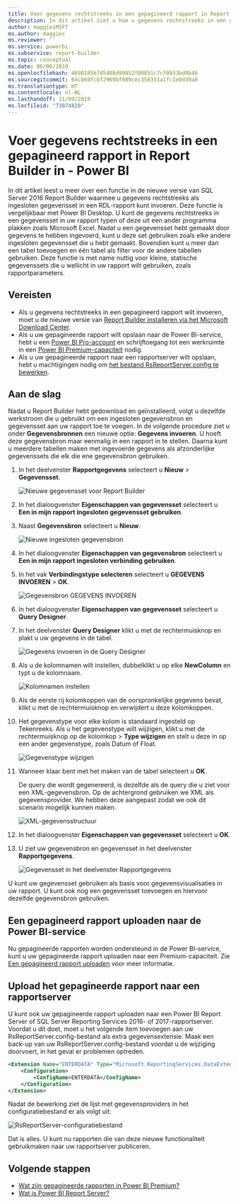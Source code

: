 ```yaml
---
title: Voer gegevens rechtstreeks in een gepagineerd rapport in Report Builder in
description: In dit artikel ziet u hoe u gegevens rechtstreeks in een gepagineerd rapport in Report Builder kunt invoeren.
author: maggiesMSFT
ms.author: maggies
ms.reviewer: ''
ms.service: powerbi
ms.subservice: report-builder
ms.topic: conceptual
ms.date: 06/06/2019
ms.openlocfilehash: 4690185b745408d99852f00851c7cf0933bd0b46
ms.sourcegitcommit: 64c860fcbf2969bf089cec358331a1fc1e0d39a8
ms.translationtype: HT
ms.contentlocale: nl-NL
ms.lasthandoff: 11/09/2019
ms.locfileid: "73874820"
---
```

# <a name="enter-data-directly-in-a-paginated-report-in-report-builder---power-bi"></a>Voer gegevens rechtstreeks in een gepagineerd rapport in Report Builder in - Power BI

In dit artikel leest u meer over een functie in de nieuwe versie van SQL Server 2016 Report Builder waarmee u gegevens rechtstreeks als ingesloten gegevensset in een RDL-rapport kunt invoeren.  Deze functie is vergelijkbaar met Power BI Desktop. U kunt de gegevens rechtstreeks in een gegevensset in uw rapport typen of deze uit een ander programma plakken zoals Microsoft Excel. Nadat u een gegevensset hebt gemaakt door gegevens te hebben ingevoerd, kunt u deze set gebruiken zoals elke andere ingesloten gegevensset die u hebt gemaakt. Bovendien kunt u meer dan een tabel toevoegen en één tabel als filter voor de andere tabellen gebruiken. Deze functie is met name nuttig voor kleine, statische gegevenssets die u wellicht in uw rapport wilt gebruiken, zoals rapportparameters.
 
## <a name="prerequisites"></a>Vereisten

- Als u gegevens rechtstreeks in een gepagineerd rapport wilt invoeren, moet u de nieuwe versie van [Report Builder installeren via het Microsoft Download Center](https://www.microsoft.com/download/details.aspx?id=53613). 
- Als u uw gepagineerde rapport wilt opslaan naar de Power BI-service, hebt u een [Power BI Pro-account](service-self-service-signup-for-power-bi.md) en schrijftoegang tot een werkruimte in een [Power BI Premium-capaciteit](service-premium-what-is.md) nodig.
- Als u uw gepagineerde rapport naar een rapportserver wilt opslaan, hebt u machtigingen nodig om [het bestand RsReportServer.config te bewerken](#upload-the-paginated-report-to-a-report-server).

## <a name="get-started"></a>Aan de slag

Nadat u Report Builder hebt gedownload en geïnstalleerd, volgt u dezelfde werkstroom die u gebruikt om een ingesloten gegevensbron en gegevensset aan uw rapport toe te voegen. In de volgende procedure ziet u onder **Gegevensbronnen** een nieuwe optie: **Gegevens invoeren**.  U hoeft deze gegevensbron maar eenmalig in een rapport in te stellen. Daarna kunt u meerdere tabellen maken met ingevoerde gegevens als afzonderlijke gegevenssets die elk die ene gegevensbron gebruiken.

1. In het deelvenster **Rapportgegevens** selecteert u **Nieuw** > **Gegevensset**.

    ![Nieuwe gegevensset voor Report Builder](media/paginated-reports-enter-data/paginated-new-dataset.png)

1. In het dialoogvenster **Eigenschappen van gegevensset** selecteert u **Een in mijn rapport ingesloten gegevensset gebruiken**.

1. Naast **Gegevensbron** selecteert u **Nieuw**.

    ![Nieuwe ingesloten gegevensbron](media/paginated-reports-enter-data/paginated-new-data-source.png)

1. In het dialoogvenster **Eigenschappen van gegevensbron** selecteert u **Een in mijn rapport ingesloten verbinding gebruiken**.
2. In het vak **Verbindingstype selecteren** selecteert u **GEGEVENS INVOEREN** > **OK**.

    ![Gegevensbron GEGEVENS INVOEREN](media/paginated-reports-enter-data/paginated-data-source-properties-enter-data.png)

1. In het dialoogvenster **Eigenschappen van gegevensset** selecteert u **Query Designer**.
2. In het deelvenster **Query Designer** klikt u met de rechtermuisknop en plakt u uw gegevens in de tabel.

    ![Gegevens invoeren in de Query Designer](media/paginated-reports-enter-data/paginated-enter-data.png)

1. Als u de kolomnamen wilt instellen, dubbelklikt u op elke **NewColumn** en typt u de kolomnaam.

    ![Kolomnamen instellen](media/paginated-reports-enter-data/paginated-column-name.png)

1. Als de eerste rij kolomkoppen van de oorspronkelijke gegevens bevat, klikt u met de rechtermuisknop en verwijdert u deze kolomkoppen.
    
9. Het gegevenstype voor elke kolom is standaard ingesteld op Tekenreeks. Als u het gegevenstype wilt wijzigen, klikt u met de rechtermuisknop op de kolomkop > **Type wijzigen** en stelt u deze in op een ander gegevenstype, zoals Datum of Float.

    ![Gegevenstype wijzigen](media/paginated-reports-enter-data/paginated-data-type.png)

1. Wanneer klaar bent met het maken van de tabel selecteert u **OK**.  

    De query die wordt gegenereerd, is dezelfde als de query die u ziet voor een XML-gegevensbron. Op de achtergrond gebruiken we XML als gegevensprovider.  We hebben deze aangepast zodat we ook dit scenario mogelijk kunnen maken.

    ![XML-gegevensstructuur](media/paginated-reports-enter-data/paginated-xml-data.png)

12. In het dialoogvenster **Eigenschappen van gegevensset** selecteert u **OK**.

13. U ziet uw gegevensbron en gegevensset in het deelvenster **Rapportgegevens**.

    ![Gegevensset in het deelvenster Rapportgegevens](media/paginated-reports-enter-data/paginated-report-data-pane.png)

U kunt uw gegevensset gebruiken als basis voor gegevensvisualisaties in uw rapport. U kunt ook nog een gegevensset toevoegen en hiervoor dezelfde gegevensbron gebruiken.

## <a name="upload-the-paginated-report-to-the-power-bi-service"></a>Een gepagineerd rapport uploaden naar de Power BI-service

Nu gepagineerde rapporten worden ondersteund in de Power BI-service, kunt u uw gepagineerde rapport uploaden naar een Premium-capaciteit. Zie [Een gepagineerd rapport uploaden](paginated-reports-save-to-power-bi-service.md#upload-a-paginated-report) voor meer informatie.

## <a name="upload-the-paginated-report-to-a-report-server"></a>Upload het gepagineerde rapport naar een rapportserver

U kunt ook uw gepagineerde rapport uploaden naar een Power BI Report Server of SQL Server Reporting Services 2016- of 2017-rapportserver. Voordat u dit doet, moet u het volgende item toevoegen aan uw RsReportServer.config-bestand als extra gegevensextensie. Maak een back-up van uw RsReportServer.config-bestand voordat u de wijziging doorvoert, in het geval er problemen optreden.

```xml
<Extension Name="ENTERDATA" Type="Microsoft.ReportingServices.DataExtensions.XmlDPConnection,Microsoft.ReportingServices.DataExtensions">
    <Configuration>
        <ConfigName>ENTERDATA</ConfigName>
    </Configuration>
</Extension>
```

Nadat de bewerking ziet de lijst met gegevensproviders in het configuratiebestand er als volgt uit:

![RsReportServer-configuratiebestand](media/paginated-reports-enter-data/paginated-rsreportserver-config-file.png)

Dat is alles. U kunt nu rapporten die van deze nieuwe functionaliteit gebruikmaken naar uw rapportserver publiceren.

## <a name="next-steps"></a>Volgende stappen

- [Wat zijn gepagineerde rapporten in Power BI Premium?](paginated-reports-report-builder-power-bi.md)
- [Wat is Power BI Report Server?](report-server/get-started.md)

